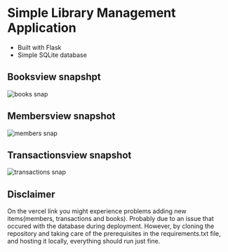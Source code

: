 # Simple Library Management Application

* Built with Flask
* Simple SQLite database

## Booksview snapshpt
![books snap](https://github.com/DunteCityzen/Libmgtapp/assets/65547730/e723d3cc-ca12-4a18-9d4d-061365d7ce08)


## Membersview snapshot
![members snap](https://github.com/DunteCityzen/Libmgtapp/assets/65547730/50ac0dd9-cef7-459a-a7b2-2fe9d43bf54c)


## Transactionsview snapshot
![transactions snap](https://github.com/DunteCityzen/Libmgtapp/assets/65547730/1fa6abc4-b085-407d-b438-3793525df045)


## Disclaimer
On the vercel link you might experience problems adding new items(members, transactions and books). Probably due to an issue that occured with the database during deployment.
However, by cloning the repository and taking care of the prerequisites in the requirements.txt file, and hosting it locally, everything should run just fine.
